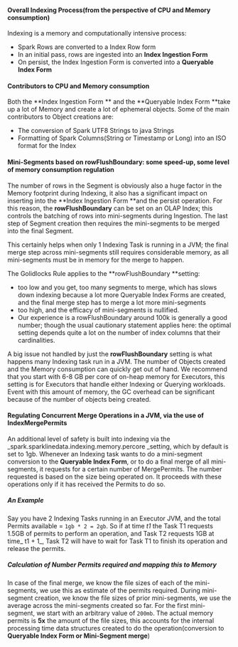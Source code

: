 <!-- --- title: Index Process Tuning -->

#### Overall Indexing Process\(from the perspective of CPU and Memory consumption\)

Indexing is a memory and computationally intensive process:

* Spark Rows are converted to a Index Row form
* In an initial pass, rows are ingested into an **Index Ingestion Form**
* On persist, the Index Ingestion Form is converted into a **Queryable Index Form**

#### Contributors to CPU and Memory consumption

Both the **Index Ingestion Form ** and the **Queryable Index Form **take up a lot of Memory and create a lot of ephemeral objects. Some of the main contributors to Object creations are:

* The conversion of Spark UTF8 Strings to java Strings
* Formatting of Spark Columns\(String or Timestamp or Long\) into an ISO format for the Index

#### Mini-Segments based on rowFlushBoundary: some speed-up, some level of memory consumption regulation

The number of rows in the Segment is obviously also a huge factor in the Memory footprint during Indexing, it also has a significant impact on inserting into the **Index Ingestion Form **and the persist operation. For this reason, the **rowFlushBoundary** can be set on an OLAP Index; this controls the batching of rows into mini-segments during Ingestion. The last step of Segment creation then requires the mini-segments to be merged into the final Segment.

This certainly helps when only 1 Indexing Task is running in a JVM; the final merge step across mini-segments still requires considerable memory, as all mini-segments must be in memory for the merge to happen.

The Golidlocks Rule applies to the **rowFlushBoundary **setting:

* too low and you get, too many segments to merge, which has slows down indexing because a lot more Queryable Index Forms are created, and the final merge step has to merge a lot more mini-segments
* too high, and the efficacy of mini-segments is nullified.
* Our experience is a rowFlushBoundary around 100k is generally a good number; though the usual cautionary statement applies here: the optimal setting depends quite a lot on the number of index columns that their cardinalities.

A big issue not handled by just the **rowFlushBoundary** setting is what happens many Indexing task run in a JVM. The number of Objects created and the Memory consumption can quickly get out of hand. We recommend that you start with 6-8 GB per core of on-heap memory for Executors, this setting is for Executors that handle either Indexing or Querying workloads. Event with this amount of memory, the GC overhead can be significant because of the number of objects being created.

#### Regulating Concurrent Merge Operations in a JVM, via the use of IndexMergePermits

An additional level of safety is built into indexing via the _spark.sparklinedata.indexing.memory.percore _setting, which by default is set to 1gb. Whenever an Indexing task wants to do a mini-segment conversion to the **Queryable Index Form**, or to do a final merge of all mini-segments, it requests for a certain number of MergePermits. The number requested is based on the size being operated on. It proceeds with these operations only if it has received the Permits to do so. 

##### An Example

Say you have 2 Indexing Tasks running in an Executor JVM, and the total Permits available = `1gb * 2 = 2gb`. So if at time _t1_ the Task T1 requests 1.5GB of permits to perform an operation, and Task T2 requests 1GB at time_ t1 + 1_, Task T2 will have to wait for Task T1 to finish its operation and release the permits.

##### Calculation of Number Permits required and mapping this to Memory

In case of the final merge, we know the file sizes of each of the mini-segments, we use this as estimate of the permits required. During mini-segment creation, we know the file sizes of prior mini-segments, we use the average across the mini-segments created so far. For the first mini-segment, we start with an arbitrary value of `200mb`. The actual memory permits is **5x** the amount of the file sizes, this accounts for the internal processing time data structures created to do the operation\(conversion to **Queryable Index Form **or** Mini-Segment merge**\)













